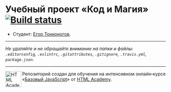 # Учебный проект «Код и Магия» [![Build status][travis-image]][travis-url]

* Студент: [Егор Тонконогов](https://up.htmlacademy.ru/javascript/9/user/23901).

---

_Не удаляйте и не обращайте внимание на папки и файлы:_<br>
_`.editorconfig`, `.eslintrc`, `.gitattributes`, `.gitignore`, `.travis.yml`, `package.json`._

---

<a href="https://htmlacademy.ru/intensive/javascript"><img align="left" width="50" height="50" title="HTML Academy" src="https://up.htmlacademy.ru/static/img/intensive/javascript/logo-for-github.svg"></a>

Репозиторий создан для обучения на интенсивном онлайн‑курсе «[Базовый JavaScript](https://htmlacademy.ru/intensive/javascript)» от [HTML Academy](https://htmlacademy.ru).

[travis-image]: https://travis-ci.org/htmlacademy-javascript/23901-code-and-magick.svg?branch=master
[travis-url]: https://travis-ci.org/htmlacademy-javascript/23901-code-and-magick
